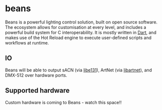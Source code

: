 # beans
Beans is a powerful lighting control solution, built on open source software. The ecosystem allows for customisation at every level, and includes a powerful build system for C interoperability. It is mostly written in [Dart](dart.dev), and makes use of the Hot Reload engine to execute user-defined scripts and workflows at runtime.

## IO
Beans will be able to output sACN (via [libe131](https://github.com/hhromic/libe131)), ArtNet (via [libartnet](https://github.com/tobiasebsen/libartnet)), and DMX-512 over hardware ports.

## Supported hardware
Custom hardware is coming to Beans - watch this space!!